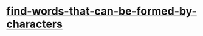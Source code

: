 # [find-words-that-can-be-formed-by-characters](https://leetcode-cn.com/problems/find-words-that-can-be-formed-by-characters)

